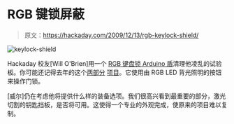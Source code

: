 # RGB 键锁屏蔽

> 原文：<https://hackaday.com/2009/12/13/rgb-keylock-shield/>

![](img/cbd2c61668ec548433f0eab298b8ffb6.png "keylock-shield")

Hackaday 校友[Will O'Brien]用一个 [RGB 键盘锁 Arduino 盾](http://biobug.org/index.php/2009/12/12/new-rgb-keypad-arduino-shield-kit-coming-soon/)清理他凌乱的试验板。你可能还记得去年的这个[两部分](http://hackaday.com/2008/06/12/how-to-make-an-rgb-combination-door-lock-part-1/) [项目](http://hackaday.com/2008/06/20/how-to-make-an-rgb-combination-door-lock-part-2/)。它使用由 RGB LED 背光照明的按钮来操作门锁。

[威尔]仍在考虑他将提供什么样的装备选项。我们很高兴看到最重要的部分，激光切割的钥匙挡板，是否将可用。这使得一个专业的外观完成，使原来的项目难以复制。